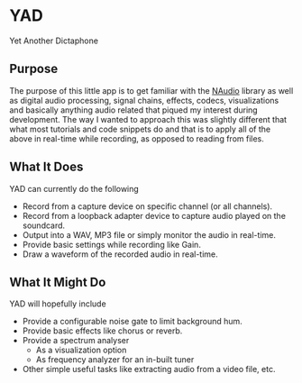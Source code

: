 # YAD
Yet Another Dictaphone

## Purpose
The purpose of this little app is to get familiar with the [NAudio](https://github.com/naudio/NAudio) library as well as digital audio processing, signal chains, effects, codecs, visualizations and basically anything audio related that piqued my interest during development.
The way I wanted to approach this was slightly different that what most tutorials and code snippets do and that is to apply all of the above in real-time while recording, as opposed to reading from files.

## What It Does
YAD can currently do the following
* Record from a capture device on specific channel (or all channels).
* Record from a loopback adapter device to capture audio played on the soundcard.
* Output into a WAV, MP3 file or simply monitor the audio in real-time.
* Provide basic settings while recording like Gain.
* Draw a waveform of the recorded audio in real-time.

## What It Might Do
YAD will hopefully include
* Provide a configurable noise gate to limit background hum.
* Provide basic effects like chorus or reverb.
* Provide a spectrum analyser
  * As a visualization option
  * As frequency analyzer for an in-built tuner
* Other simple useful tasks like extracting audio from a video file, etc.

